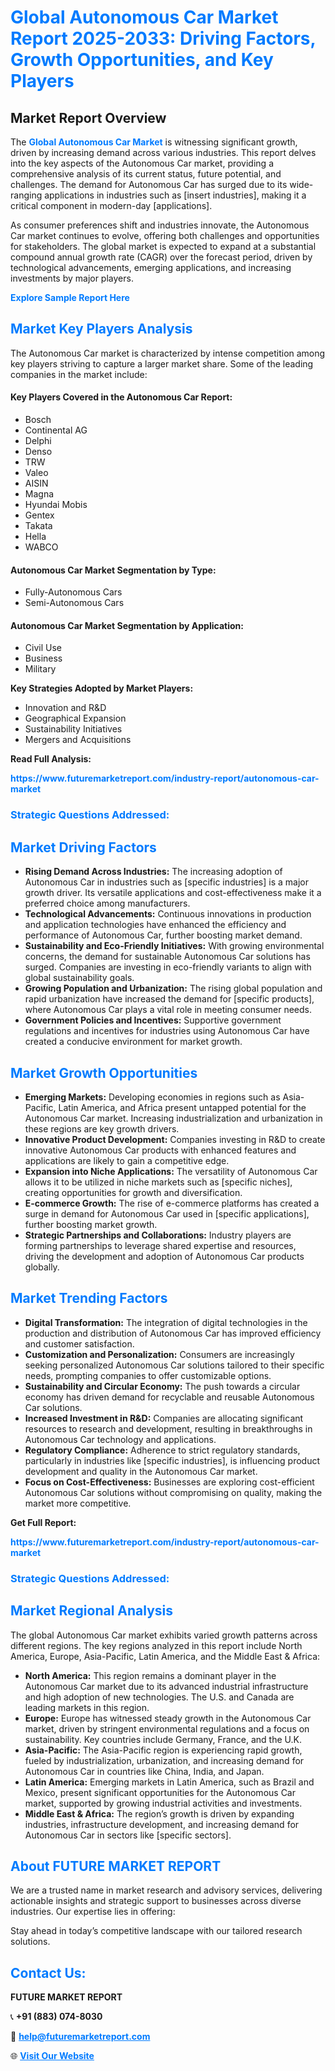 <h1 style="color: #007BFF;">Global Autonomous Car Market Report 2025-2033: Driving Factors, Growth Opportunities, and Key Players</h1>

<section id="overview">
<h2>Market Report Overview</h2>
<p>The <a href="https://www.futuremarketreport.com/industry-report/autonomous-car-market" style="color: #007BFF; text-decoration: none;"><strong>Global Autonomous Car Market</strong></a> is witnessing significant growth, driven by increasing demand across various industries. This report delves into the key aspects of the Autonomous Car market, providing a comprehensive analysis of its current status, future potential, and challenges. The demand for Autonomous Car has surged due to its wide-ranging applications in industries such as [insert industries], making it a critical component in modern-day [applications].</p>
<p>As consumer preferences shift and industries innovate, the Autonomous Car market continues to evolve, offering both challenges and opportunities for stakeholders. The global market is expected to expand at a substantial compound annual growth rate (CAGR) over the forecast period, driven by technological advancements, emerging applications, and increasing investments by major players.</p>
</section>

<section id="overview">
<p><a href="https://www.futuremarketreport.com/request-sample/reportId=88378" style="color: #007BFF; text-decoration: none;"><strong>Explore Sample Report Here</strong></a></p>
</section>

<section id="key-players">
<h2 style="color: #007BFF;">Market Key Players Analysis</h2>
<p>The Autonomous Car market is characterized by intense competition among key players striving to capture a larger market share. Some of the leading companies in the market include:</p>
<h4>Key Players Covered in the Autonomous Car Report:</h4>
<ul><li>Bosch</li><li>Continental AG</li><li>Delphi</li><li>Denso</li><li>TRW</li><li>Valeo</li><li>AISIN</li><li>Magna</li><li>Hyundai Mobis</li><li>Gentex</li><li>Takata</li><li>Hella</li><li>WABCO</li></ul>
<h4>Autonomous Car Market Segmentation by Type:</h4>
<ul><li>Fully-Autonomous Cars</li><li>Semi-Autonomous Cars</li></ul>

<h4>Autonomous Car Market Segmentation by Application:</h4>
<ul><li>Civil Use</li><li>Business</li><li>Military</li></ul>
<p><strong>Key Strategies Adopted by Market Players:</strong></p>
<ul>
<li>Innovation and R&D</li>
<li>Geographical Expansion</li>
<li>Sustainability Initiatives</li>
<li>Mergers and Acquisitions</li>
</ul>
</section>

<section>
<p><strong>Read Full Analysis: </strong></p><a href="https://www.futuremarketreport.com/industry-report/autonomous-car-market" style="color: #007BFF; text-decoration: none;"><strong>https://www.futuremarketreport.com/industry-report/autonomous-car-market</strong></a>
<h3 style="color: #007BFF;">Strategic Questions Addressed:</h3>
</section>

<section id="driving-factors">
<h2 style="color: #007BFF;">Market Driving Factors</h2>
<ul>
<li><strong>Rising Demand Across Industries:</strong> The increasing adoption of Autonomous Car in industries such as [specific industries] is a major growth driver. Its versatile applications and cost-effectiveness make it a preferred choice among manufacturers.</li>
<li><strong>Technological Advancements:</strong> Continuous innovations in production and application technologies have enhanced the efficiency and performance of Autonomous Car, further boosting market demand.</li>
<li><strong>Sustainability and Eco-Friendly Initiatives:</strong> With growing environmental concerns, the demand for sustainable Autonomous Car solutions has surged. Companies are investing in eco-friendly variants to align with global sustainability goals.</li>
<li><strong>Growing Population and Urbanization:</strong> The rising global population and rapid urbanization have increased the demand for [specific products], where Autonomous Car plays a vital role in meeting consumer needs.</li>
<li><strong>Government Policies and Incentives:</strong> Supportive government regulations and incentives for industries using Autonomous Car have created a conducive environment for market growth.</li>
</ul>
</section>

<section id="growth-opportunities">
<h2 style="color: #007BFF;">Market Growth Opportunities</h2>
<ul>
<li><strong>Emerging Markets:</strong> Developing economies in regions such as Asia-Pacific, Latin America, and Africa present untapped potential for the Autonomous Car market. Increasing industrialization and urbanization in these regions are key growth drivers.</li>
<li><strong>Innovative Product Development:</strong> Companies investing in R&D to create innovative Autonomous Car products with enhanced features and applications are likely to gain a competitive edge.</li>
<li><strong>Expansion into Niche Applications:</strong> The versatility of Autonomous Car allows it to be utilized in niche markets such as [specific niches], creating opportunities for growth and diversification.</li>
<li><strong>E-commerce Growth:</strong> The rise of e-commerce platforms has created a surge in demand for Autonomous Car used in [specific applications], further boosting market growth.</li>
<li><strong>Strategic Partnerships and Collaborations:</strong> Industry players are forming partnerships to leverage shared expertise and resources, driving the development and adoption of Autonomous Car products globally.</li>
</ul>
</section>

<section id="trending-factors">
<h2 style="color: #007BFF;">Market Trending Factors</h2>
<ul>
<li><strong>Digital Transformation:</strong> The integration of digital technologies in the production and distribution of Autonomous Car has improved efficiency and customer satisfaction.</li>
<li><strong>Customization and Personalization:</strong> Consumers are increasingly seeking personalized Autonomous Car solutions tailored to their specific needs, prompting companies to offer customizable options.</li>
<li><strong>Sustainability and Circular Economy:</strong> The push towards a circular economy has driven demand for recyclable and reusable Autonomous Car solutions.</li>
<li><strong>Increased Investment in R&D:</strong> Companies are allocating significant resources to research and development, resulting in breakthroughs in Autonomous Car technology and applications.</li>
<li><strong>Regulatory Compliance:</strong> Adherence to strict regulatory standards, particularly in industries like [specific industries], is influencing product development and quality in the Autonomous Car market.</li>
<li><strong>Focus on Cost-Effectiveness:</strong> Businesses are exploring cost-efficient Autonomous Car solutions without compromising on quality, making the market more competitive.</li>
</ul>
</section>

<section>
<p><strong>Get Full Report: </strong></p><a href="https://www.futuremarketreport.com/industry-report/autonomous-car-market" style="color: #007BFF; text-decoration: none;"><strong>https://www.futuremarketreport.com/industry-report/autonomous-car-market</strong></a>
<h3 style="color: #007BFF;">Strategic Questions Addressed:</h3>
</section>


<section id="regional-analysis">
<h2 style="color: #007BFF;">Market Regional Analysis</h2>
<p>The global Autonomous Car market exhibits varied growth patterns across different regions. The key regions analyzed in this report include North America, Europe, Asia-Pacific, Latin America, and the Middle East & Africa:</p>
<ul>
<li><strong>North America:</strong> This region remains a dominant player in the Autonomous Car market due to its advanced industrial infrastructure and high adoption of new technologies. The U.S. and Canada are leading markets in this region.</li>
<li><strong>Europe:</strong> Europe has witnessed steady growth in the Autonomous Car market, driven by stringent environmental regulations and a focus on sustainability. Key countries include Germany, France, and the U.K.</li>
<li><strong>Asia-Pacific:</strong> The Asia-Pacific region is experiencing rapid growth, fueled by industrialization, urbanization, and increasing demand for Autonomous Car in countries like China, India, and Japan.</li>
<li><strong>Latin America:</strong> Emerging markets in Latin America, such as Brazil and Mexico, present significant opportunities for the Autonomous Car market, supported by growing industrial activities and investments.</li>
<li><strong>Middle East & Africa:</strong> The region’s growth is driven by expanding industries, infrastructure development, and increasing demand for Autonomous Car in sectors like [specific sectors].</li>
</ul>
</section>

<footer>
<h2 style="color: #007BFF;">About FUTURE MARKET REPORT</h2>
<p>We are a trusted name in market research and advisory services, delivering actionable insights and strategic support to businesses across diverse industries. Our expertise lies in offering:</p>

<p>Stay ahead in today’s competitive landscape with our tailored research solutions.</p>

<h2 style="color: #007BFF;">Contact Us:</h2>
<p><strong>FUTURE MARKET REPORT</strong></p>
<p>📞 <strong>+91 (883) 074-8030</strong></p>
<p>📧 <strong><a href="mailto:help@futuremarketreport.com" style="color: #007BFF;">help@futuremarketreport.com</a></strong></p>
<p>🌐 <strong><a href="https://www.futuremarketreport.com/" style="color: #007BFF;">Visit Our Website</a></strong></p>
</footer>